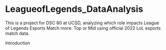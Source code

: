 # LeagueofLegends_DataAnalysis
This is a project for DSC 80 at UCSD, analyzing which role impacts League of Legends Esports Match more: Top or Mid using official 2022 LoL esports match data. 

Introduction
